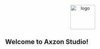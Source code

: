 
<div align="center">
  <picture>
    <source srcset="https://www.axzon.com/assets/images/logo-blanco-y-rojo-9-545x229.png" height="40px" media="(prefers-color-scheme: dark)">
    <img alt="logo" src="https://www.axzon.com/assets/images/logo-axzon-black.png" height="80px" />
  </picture>
</div>



## Welcome to Axzon Studio!



<!--

**Here are some ideas to get you started:**

🙋‍♀️ A short introduction - what is your organization all about?
🌈 Contribution guidelines - how can the community get involved?
👩‍💻 Useful resources - where can the community find your docs? Is there anything else the community should know?
🍿 Fun facts - what does your team eat for breakfast?
🧙 Remember, you can do mighty things with the power of [Markdown](https://docs.github.com/github/writing-on-github/getting-started-with-writing-and-formatting-on-github/basic-writing-and-formatting-syntax)
-->
